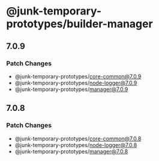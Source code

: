 # @junk-temporary-prototypes/builder-manager

## 7.0.9

### Patch Changes

- @junk-temporary-prototypes/core-common@7.0.9
- @junk-temporary-prototypes/node-logger@7.0.9
- @junk-temporary-prototypes/manager@7.0.9

## 7.0.8

### Patch Changes

- @junk-temporary-prototypes/core-common@7.0.8
- @junk-temporary-prototypes/node-logger@7.0.8
- @junk-temporary-prototypes/manager@7.0.8
